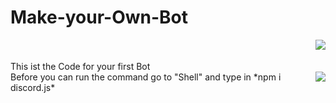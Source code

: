 # Make-your-Own-Bot

<img align="right" src="https://cdn.discordapp.com/attachments/829401669715886080/868648835591831582/Download.png">
<br>
<br>
This ist the Code for your first Bot
<br>
<img align="right" src="https://cdn.discordapp.com/attachments/829401669715886080/868658650405810227/IMG_20210725_025910_128.jpg">
Before you can run the command go to "Shell" and type in *npm i discord.js*
